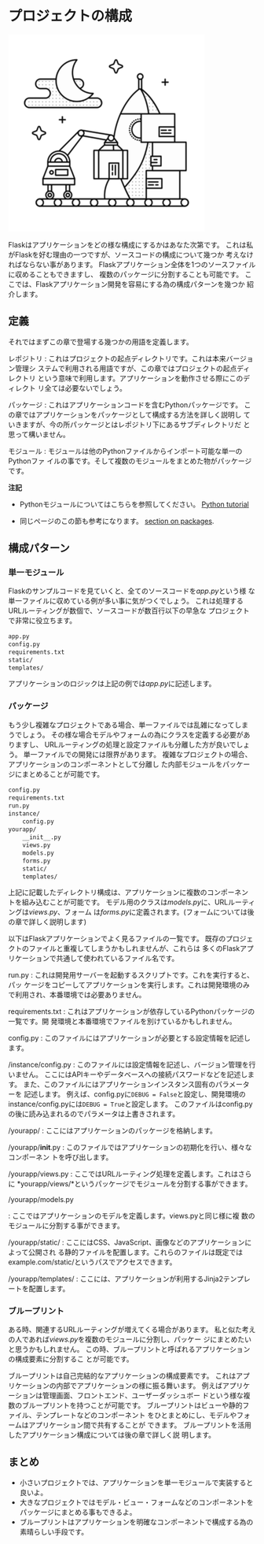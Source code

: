 # プロジェクトの構成

![プロジェクトの構成](images/organizing.png)

Flaskはアプリケーションをどの様な構成にするかはあなた次第です。
これは私がFlaskを好む理由の一つですが、ソースコードの構成について幾つか
考えなければならない事があります。
Flaskアプリケーション全体を1つのソースファイルに収めることもできますし、
複数のパッケージに分割することも可能です。
ここでは、Flaskアプリケーション開発を容易にする為の構成パターンを幾つか
紹介します。

## 定義

それではまずこの章で登場する幾つかの用語を定義します。

レポジトリ
:   これはプロジェクトの起点ディレクトリです。これは本来バージョン管理シ
ステムで利用される用語ですが、この章ではプロジェクトの起点ディレクトリ
という意味で利用します。アプリケーションを動作させる際にこのディレクト
リ全ては必要ないでしょう。

パッケージ
:   これはアプリケーションコードを含むPythonパッケージです。
この章ではアプリケーションをパッケージとして構成する方法を詳しく説明し
ていきますが、今の所パッケージとはレポジトリ下にあるサブディレクトリだ
と思って構いません。

モジュール
:   モジュールは他のPythonファイルからインポート可能な単一のPythonファ
イルの事です。そして複数のモジュールをまとめた物がパッケージです。

**注記**

- Pythonモジュールについてはこちらを参照してください。
  [Python tutorial](http://docs.python.org/2/tutorial/modules.html)

- 同じページのこの節も参考になります。
  [section on packages](http://docs.python.org/2/tutorial/modules.html#packages).

## 構成パターン

### 単一モジュール
Flaskのサンプルコードを見ていくと、全てのソースコードを*app.py*という様
な単一ファイルに収めている例が多い事に気がつくでしょう。
これは処理するURLルーティングが数個で、ソースコードが数百行以下の早急な
プロジェクトで非常に役立ちます。

~~~
app.py
config.py
requirements.txt
static/
templates/
~~~

アプリケーションのロジックは上記の例では*app.py*に記述します。

### パッケージ
もう少し複雑なプロジェクトである場合、単一ファイルでは乱雑になってしま
うでしょう。
その様な場合モデルやフォームの為にクラスを定義する必要がありますし、
URLルーティングの処理と設定ファイルも分離した方が良いでしょう。
単一ファイルでの開発には限界があります。
複雑なプロジェクトの場合、アプリケーションのコンポーネントとして分離し
た内部モジュールをパッケージにまとめることが可能です。

~~~
config.py
requirements.txt
run.py
instance/
    config.py
yourapp/
    __init__.py
    views.py
    models.py
    forms.py
    static/
    templates/
~~~

上記に記載したディレクトリ構成は、アプリケーションに複数のコンポーネン
トを組み込むことが可能です。
モデル用のクラスは*models.py*に、URLルーティングは*views.py*、フォーム
は*forms.py*に定義されます。(フォームについては後の章で詳しく説明します)

以下はFlaskアプリケーションでよく見るファイルの一覧です。
既存のプロジェクトのファイルと重複してしまうかもしれませんが、これらは
多くのFlaskアプリケーションで共通して使われているファイル名です。

run.py
:   これは開発用サーバーを起動するスクリプトです。これを実行すると、パッ
    ケージをコピーしてアプリケーションを実行します。これは開発環境のみ
    で利用され、本番環境では必要ありません。

requirements.txt
:   これはアプリケーションが依存しているPythonパッケージの一覧です。開
発環境と本番環境でファイルを別けているかもしれません。

config.py
:   このファイルにはアプリケーションが必要とする設定情報を記述します。

/instance/config.py
:   このファイルには設定情報を記述し、バージョン管理を行いません。
ここにはAPIキーやデータベースへの接続パスワードなどを記述します。
また、このファイルにはアプリケーションインスタンス固有のパラメーターを
記述します。
例えば、config.pyに`DEBUG = False`と設定し、開発環境の
instance/config.pyには`DEBUG = True`と設定します。
このファイルはconfig.pyの後に読み込まれるのでパラメータは上書きされます。

/yourapp/
:   ここにはアプリケーションのパッケージを格納します。

/yourapp/__init__.py
:   このファイルではアプリケーションの初期化を行い、様々なコンポーネン
    トを呼び出します。

/yourapp/views.py
:    ここではURLルーティング処理を定義します。これはさらに
*yourapp/views/*というパッケージでモジュールを分割する事ができます。

/yourapp/models.py

:   ここではアプリケーションのモデルを定義します。views.pyと同じ様に複
数のモジュールに分割する事ができます。

/yourapp/static/
:   ここにはCSS、JavaScript、画像などのアプリケーションによって公開され
る静的ファイルを配置します。これらのファイルは既定では
example.com/static/というパスでアクセスできます。

/yourapp/templates/
:   ここには、アプリケーションが利用するJinja2テンプレートを配置します。

### ブループリント
ある時、関連するURLルーティングが増えてくる場合があります。
私と似た考えの人であれば*views.py*を複数のモジュールに分割し、パッケー
ジにまとめたいと思うかもしれません。
この時、ブループリントと呼ばれるアプリケーションの構成要素に分割するこ
とが可能です。

ブループリントは自己完結的なアプリケーションの構成要素です。
これはアプリケーションの内部でアプリケーションの様に振る舞います。
例えばアプリケーションは管理画面、フロントエンド、ユーザーダッシュボー
ドという様な複数のブループリントを持つことが可能です。
ブループリントはビューや静的ファイル、テンプレートなどのコンポーネント
をひとまとめにし、モデルやフォームはアプリケーション間で共有することが
できます。
ブループリントを活用したアプリケーション構成については後の章で詳しく説
明します。

## まとめ
- 小さいプロジェクトでは、アプリケーションを単一モジュールで実装すると
  良いよ。
- 大きなプロジェクトではモデル・ビュー・フォームなどのコンポーネントを
  パッケージにまとめる事もできるよ。
- ブループリントはアプリケーションを明確なコンポーネントで構成する為の
  素晴らしい手段です。


